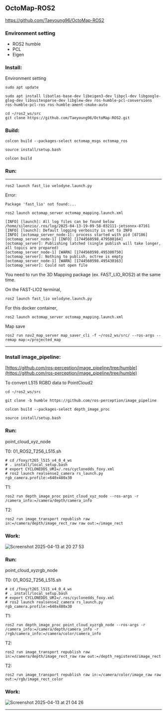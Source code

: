 
## OctoMap-ROS2

https://github.com/Taeyoung96/OctoMap-ROS2

### Environment setting
- ROS2 humble
- PCL
- Eigen

### Install:

Environment setting
```
sudo apt update

sudo apt install libatlas-base-dev libeigen3-dev libpcl-dev libgoogle-glog-dev libsuitesparse-dev libglew-dev ros-humble-pcl-conversions ros-humble-pcl-ros ros-humble-ament-cmake-auto
```

```
cd ~/ros2_ws/src
git clone https://github.com/Taeyoung96/OctoMap-ROS2.git
```
### Build:


```
colcon build --packages-select octomap_msgs octomap_ros
```
```
source install/setup.bash
```
```
colcon build
```

### Run:
___
```
ros2 launch fast_lio velodyne.launch.py
```
Error:
```
Package 'fast_lio' not found:...
```

```
ros2 launch octomap_server octomap_mapping.launch.xml

[INFO] [launch]: All log files can be found below /home/silenzio/.ros/log/2025-04-13-19-09-58-032111-jetsonnx-87161
[INFO] [launch]: Default logging verbosity is set to INFO
[INFO] [octomap_server_node-1]: process started with pid [87186]
[octomap_server_node-1] [INFO] [1744560598.479580164] [octomap_server]: Publishing latched (single publish will take longer, all topics are prepared)
[octomap_server_node-1] [WARN] [1744560598.495300750] [octomap_server]: Nothing to publish, octree is empty
[octomap_server_node-1] [WARN] [1744560598.495430163] [octomap_server]: Could not open file
```


You need to run the 3D Mapping package (ex. FAST_LIO_ROS2) at the same time.

On the FAST-LIO2 terminal,
```
ros2 launch fast_lio velodyne.launch.py
```
For this docker container,

```
ros2 launch octomap_server octomap_mapping.launch.xml
```

Map save
```
ros2 run nav2_map_server map_saver_cli -f ~/ros2_ws/src/ --ros-args --remap map:=/projected_map
```

_____________


### Install image_pipeline:
[https://github.com/ros-perception/image_pipeline/tree/humble](https://github.com/ros-perception/image_pipeline/tree/humble)

To convert L515 RGBD data to PointCloud2

```
cd ~/ros2_ws/src

git clone -b humble https://github.com/ros-perception/image_pipeline
```
```
colcon build --packages-select depth_image_proc
```
```
source install/setup.bash
```

### Run:
point_cloud_xyz_node

T0:
01_ROS2_T256_L515.sh
```
# cd /foxy/t265_l515_v4_0_4_ws
# . install/local_setup.bash
# export CYCLONEDDS_URI=/.ros/cyclonedds_foxy.xml
# ros2 launch realsense2_camera rs_launch.py rgb_camera.profile:=640x480x30
```

T1:
```
ros2 run depth_image_proc point_cloud_xyz_node --ros-args -r /camera_info:=/camera/depth/camera_info
```

T2:
```
ros2 run image_transport republish raw in:=/camera/depth/image_rect_raw raw out:=/image_rect
```

### Work:

![Screenshot 2025-04-13 at 20 27 53](https://github.com/user-attachments/assets/2260d6be-408a-4a36-bded-b1c21e57cb87)

### Run:
point_cloud_xyzrgb_node

T0:
01_ROS2_T256_L515.sh
```
# cd /foxy/t265_l515_v4_0_4_ws
# . install/local_setup.bash
# export CYCLONEDDS_URI=/.ros/cyclonedds_foxy.xml
# ros2 launch realsense2_camera rs_launch.py rgb_camera.profile:=640x480x30
```

T1:
```
ros2 run depth_image_proc point_cloud_xyzrgb_node --ros-args -r /camera_info:=/camera/depth/camera_info -r /rgb/camera_info:=/camera/color/camera_info
```

T2:
```
ros2 run image_transport republish raw in:=/camera/depth/image_rect_raw raw out:=/depth_registered/image_rect
```

T2:
```
ros2 run image_transport republish raw in:=/camera/color/image_raw raw out:=/rgb/image_rect_color
```

### Work:

![Screenshot 2025-04-13 at 21 04 26](https://github.com/user-attachments/assets/668418f7-0ea1-4af5-adb8-08474526f91a)

_____________
